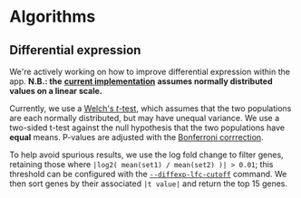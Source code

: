 # Algorithms

## Differential expression

We're actively working on how to improve differential expression within the app. **N.B.: the** [**current implementation**](https://github.com/chanzuckerberg/cellxgene/blob/main/server/app/scanpy_engine/diffexp.py#L40) **assumes normally distributed values on a linear scale.**

Currently, we use a [Welch's _t_-test](https://en.wikipedia.org/wiki/Welch%27s_t-test), which assumes that the two populations are each normally distributed, but may have unequal variance. We use a two-sided t-test against the null hypothesis that the two populations have **equal** means. P-values are adjusted with the [Bonferroni corrrection](https://en.wikipedia.org/wiki/Bonferroni_correction).

To help avoid spurious results, we use the log fold change to filter genes, retaining those where `|log2( mean(set1) / mean(set2) )| > 0.01`; this threshold can be configured with the [`--diffexp-lfc-cutoff`](https://github.com/chanzuckerberg/cellxgene/blob/main/docs/posts/launch) command. We then sort genes by their associated `|t value|` and return the top 15 genes.

